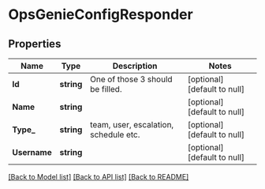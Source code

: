 # OpsGenieConfigResponder

## Properties
Name | Type | Description | Notes
------------ | ------------- | ------------- | -------------
**Id** | **string** | One of those 3 should be filled. | [optional] [default to null]
**Name** | **string** |  | [optional] [default to null]
**Type_** | **string** | team, user, escalation, schedule etc. | [optional] [default to null]
**Username** | **string** |  | [optional] [default to null]

[[Back to Model list]](../README.md#documentation-for-models) [[Back to API list]](../README.md#documentation-for-api-endpoints) [[Back to README]](../README.md)


